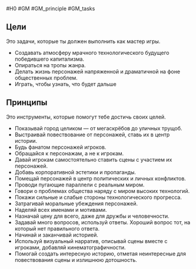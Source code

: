 #H0 #GM #GM_principle #GM_tasks 
## Цели
Это задачи, которые ты должен выполнить как мастер игры. 
- Создавать атмосферу мрачного технологического будущего победившего капитализма.
- Опираться на тропы жанра.
- Делать жизнь персонажей напряженной и драматичной на фоне общественных проблем.
- Играть, чтобы узнать, что будет дальше

## Принципы
Это инструменты, которые помогут тебе достичь своих целей.
- Показывай город целиком — от мегаскрёбов до уличных трущоб.
- Выстраивай повествование от персонажей, ставь их в центр истории.
- Будь фанатом персонажей игроков.
- Обращайся к персонажам, а не к игрокам.
- Давай игрокам самостоятельно ставить сцены с участием их персонажей.
- Добавь корпоративной эстетики и пропаганды.
- Помещай персонажей в центр политических и личных конфликтов.
- Проводи пугающие параллели с реальным миром.
- Говори о проблемах общества наряду с миром высоких технологий.
- Покажи сильные и слабые стороны технологического прогресса.
- Затрагивай моральные убеждения персонажей.
- Наделяй всех именами и мотивами.
- Назначай цену для всего, даже для дружбы и человечности.
- Задавай много вопросов, используй ответы. Хороший вопрос тот, на который нет правильного ответа.
- Начинай и заканчивай историей.
- Используй визуальный нарратив, описывай сцены вместе с игроками, добавляй кинематографичности.
- Помогай создать интересную историю, отметая неинтересные для повествования сцены и излишнюю дотошность.